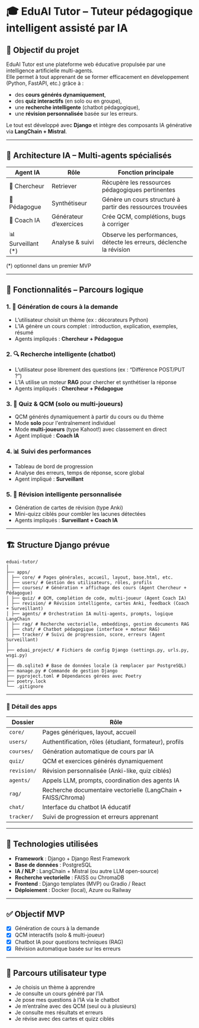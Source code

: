 # 🎓 EduAI Tutor – Tuteur pédagogique intelligent assisté par IA

## 🧭 Objectif du projet

EduAI Tutor est une plateforme web éducative propulsée par une intelligence artificielle multi-agents.  
Elle permet à tout apprenant de se former efficacement en développement (Python, FastAPI, etc.) grâce à :

- des **cours générés dynamiquement**,
- des **quiz interactifs** (en solo ou en groupe),
- une **recherche intelligente** (chatbot pédagogique),
- une **révision personnalisée** basée sur les erreurs.

Le tout est développé avec **Django** et intègre des composants IA générative via **LangChain + Mistral**.

---

## 🧠 Architecture IA – Multi-agents spécialisés

| Agent IA        | Rôle                      | Fonction principale                                               |
|------------------|---------------------------|-------------------------------------------------------------------|
| 🧠 Chercheur      | Retriever                 | Récupère les ressources pédagogiques pertinentes                  |
| 📖 Pédagogue      | Synthétiseur              | Génère un cours structuré à partir des ressources trouvées        |
| 🎯 Coach IA       | Générateur d’exercices    | Crée QCM, complétions, bugs à corriger                            |
| 📊 Surveillant (*)| Analyse & suivi           | Observe les performances, détecte les erreurs, déclenche la révision |

(*) optionnel dans un premier MVP

---

## 🧩 Fonctionnalités – Parcours logique

### 1. 📖 Génération de cours à la demande
- L’utilisateur choisit un thème (ex : décorateurs Python)
- L’IA génère un cours complet : introduction, explication, exemples, résumé
- Agents impliqués : **Chercheur + Pédagogue**

### 2. 🔍 Recherche intelligente (chatbot)
- L’utilisateur pose librement des questions (ex : “Différence POST/PUT ?”)
- L’IA utilise un moteur **RAG** pour chercher et synthétiser la réponse
- Agents impliqués : **Chercheur + Pédagogue**

### 3. 📝 Quiz & QCM (solo ou multi-joueurs)
- QCM générés dynamiquement à partir du cours ou du thème
- Mode **solo** pour l'entraînement individuel
- Mode **multi-joueurs** (type Kahoot!) avec classement en direct
- Agent impliqué : **Coach IA**

### 4. 📊 Suivi des performances
- Tableau de bord de progression
- Analyse des erreurs, temps de réponse, score global
- Agent impliqué : **Surveillant**

### 5. 🔁 Révision intelligente personnalisée
- Génération de cartes de révision (type Anki)
- Mini-quizz ciblés pour combler les lacunes détectées
- Agents impliqués : **Surveillant + Coach IA**

---

## 🏗️ Structure Django prévue
```
eduai-tutor/
│
├── apps/
│ ├── core/ # Pages générales, accueil, layout, base.html, etc.
│ ├── users/ # Gestion des utilisateurs, rôles, profils
│ ├── courses/ # Génération + affichage des cours (Agent Chercheur + Pédagogue)
│ ├── quiz/ # QCM, complétion de code, multi-joueur (Agent Coach IA)
│ ├── revision/ # Révision intelligente, cartes Anki, feedback (Coach + Surveillant)
│ ├── agents/ # Orchestration IA multi-agents, prompts, logique LangChain
│ ├── rag/ # Recherche vectorielle, embeddings, gestion documents RAG
│ ├── chat/ # Chatbot pédagogique (interface + moteur RAG)
│ ├── tracker/ # Suivi de progression, score, erreurs (Agent Surveillant)
│
├── eduai_project/ # Fichiers de config Django (settings.py, urls.py, wsgi.py)
│
├── db.sqlite3 # Base de données locale (à remplacer par PostgreSQL)
├── manage.py # Commande de gestion Django
├── pyproject.toml # Dépendances gérées avec Poetry
├── poetry.lock
└── .gitignore
```
---

### 📂 Détail des apps

| Dossier      | Rôle |
|--------------|------|
| `core/`      | Pages génériques, layout, accueil |
| `users/`     | Authentification, rôles (étudiant, formateur), profils |
| `courses/`   | Génération automatique de cours par IA |
| `quiz/`      | QCM et exercices générés dynamiquement |
| `revision/`  | Révision personnalisée (Anki-like, quiz ciblés) |
| `agents/`    | Appels LLM, prompts, coordination des agents IA |
| `rag/`       | Recherche documentaire vectorielle (LangChain + FAISS/Chroma) |
| `chat/`      | Interface du chatbot IA éducatif |
| `tracker/`   | Suivi de progression et erreurs apprenant |

---

## 🧪 Technologies utilisées

- **Framework** : Django + Django Rest Framework
- **Base de données** : PostgreSQL
- **IA / NLP** : LangChain + Mistral (ou autre LLM open-source)
- **Recherche vectorielle** : FAISS ou ChromaDB
- **Frontend** : Django templates (MVP) ou Gradio / React
- **Déploiement** : Docker (local), Azure ou Railway

---

## ✅ Objectif MVP

- [x] Génération de cours à la demande  
- [x] QCM interactifs (solo & multi-joueur)  
- [x] Chatbot IA pour questions techniques (RAG)  
- [x] Révision automatique basée sur les erreurs

---

## 🧭 Parcours utilisateur type
- Je choisis un thème à apprendre
- Je consulte un cours généré par l’IA
- Je pose mes questions à l’IA via le chatbot
- Je m’entraîne avec des QCM (seul ou à plusieurs)
- Je consulte mes résultats et erreurs
- Je révise avec des cartes et quizz ciblés
